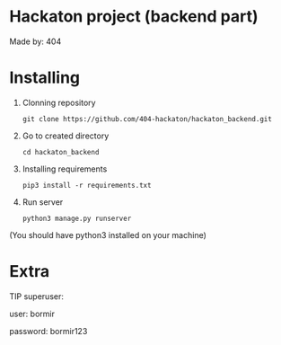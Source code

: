 # Hackaton project (backend part)

Made by: 404


# Installing

1. Clonning repository

    ```git clone https://github.com/404-hackaton/hackaton_backend.git```

2. Go to created directory

    ```cd hackaton_backend```

3. Installing requirements

    ```pip3 install -r requirements.txt```

4. Run server

    ```python3 manage.py runserver```

(You should have python3 installed on your machine)

# Extra
TIP superuser:

user: bormir

password: bormir123
